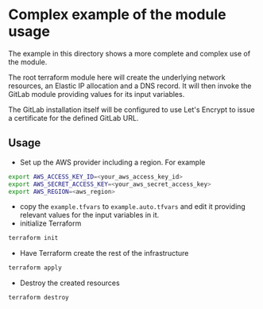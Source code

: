 # Complex example of the module usage

The example in this directory shows a more complete and complex use of the module.

The root terraform module here will create the underlying network resources, an Elastic IP allocation and a DNS record. It will then invoke the GitLab module providing values for its input variables.

The GitLab installation itself will be configured to use Let's Encrypt to issue a certificate for the defined GitLab URL.

## Usage

* Set up the AWS provider including a region. For example

```bash
export AWS_ACCESS_KEY_ID=<your_aws_access_key_id>
export AWS_SECRET_ACCESS_KEY=<your_aws_secret_access_key>
export AWS_REGION=<aws_region>
```

* copy the `example.tfvars` to `example.auto.tfvars` and edit it providing relevant values for the input variables in it.
* initialize Terraform

```bash
terraform init
```

* Have Terraform create the rest of the infrastructure

```bash
terraform apply
```

* Destroy the created resources

```bash
terraform destroy
```
